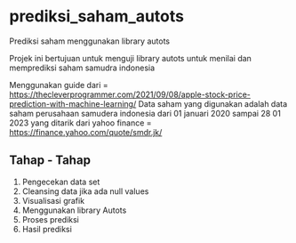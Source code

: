 # prediksi_saham_autots
Prediksi saham menggunakan library autots

Projek ini bertujuan untuk menguji library autots untuk menilai dan memprediksi saham samudra indonesia

Menggunakan guide dari = https://thecleverprogrammer.com/2021/09/08/apple-stock-price-prediction-with-machine-learning/
Data saham yang digunakan adalah data saham perusahaan samudera indonesia dari 01 januari 2020 sampai 28 01 2023 yang ditarik dari yahoo finance = https://finance.yahoo.com/quote/smdr.jk/

## Tahap - Tahap

1.   Pengecekan data set
2.   Cleansing data jika ada null values
3.   Visualisasi grafik
4.   Menggunakan library Autots
5.   Proses prediksi
6.   Hasil prediksi

